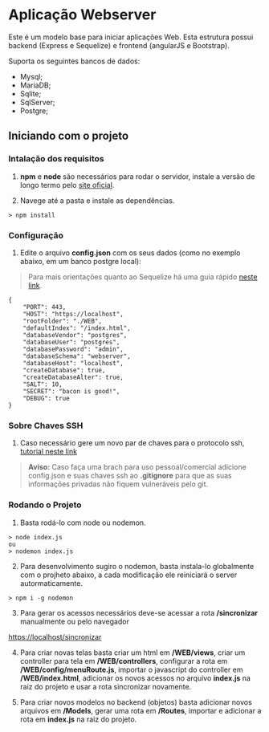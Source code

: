 # Aplicação Webserver

Este é um modelo base para iniciar aplicações Web.
Esta estrutura possui backend (Express e Sequelize) e frontend (angularJS e Bootstrap).

Suporta os seguintes bancos de dados:
- Mysql;
- MariaDB;
- Sqlite;
- SqlServer;
- Postgre;

## Iniciando com o projeto

### Intalação dos requisitos

1. **npm** e **node** são necessários para rodar o servidor, instale a versão de longo termo pelo [site oficial](https://nodejs.org/pt-br/).

2. Navege até a pasta e instale as dependências.

```
> npm install
```

### Configuração
1. Edite o arquivo **config.json** com os seus dados (como no exemplo abaixo, em um banco postgre local):
> Para mais orientações quanto ao Sequelize há uma guia rápido [neste link](https://sequelize.org/master/manual/getting-started.html).

```
{
    "PORT": 443,
    "HOST": "https://localhost",
    "rootFolder": "./WEB",
    "defaultIndex": "/index.html",
    "databaseVendor": "postgres",
    "databaseUser": "postgres",
    "databasePassword": "admin",
    "databaseSchema": "webserver",
    "databaseHost": "localhost",
    "createDatabase": true, 
    "createDatabaseAlter": true,
    "SALT": 10,
    "SECRET": "bacon is good!",
    "DEBUG": true
}
```

### Sobre Chaves SSH

1. Caso necessário gere um novo par de chaves para o protocolo ssh, [tutorial neste link](https://computadorcomwindows.com/2018/07/27/tutorial-como-gerar-uma-chave-ssh-no-windows-10/)

>
> **Aviso:** Caso faça uma brach para uso pessoal/comercial adicione config.json e suas chaves ssh ao **.gitignore** para que as suas informações privadas não fiquem vulneráveis pelo git.
>

### Rodando o Projeto

1. Basta rodá-lo com node ou nodemon.

```
> node index.js
ou
> nodemon index.js
```

2. Para desenvolvimento sugiro o nodemon, basta instala-lo globalmente com o projheto abaixo, a cada modificação ele reiniciará o server autormaticamente.

```
> npm i -g nodemon
```

3. Para gerar os acessos necessários deve-se acessar a rota **/sincronizar** manualmente ou pelo navegador

[https://localhost/sincronizar](https://localhost/sincronizar)

4. Para criar novas telas basta criar um html em **/WEB/views**, criar um controller para tela em **/WEB/controllers**, configurar a rota em **/WEB/config/menuRoute.js**, importar o javascript do controller em **/WEB/index.html**, adicionar os novos acessos no arquivo **index.js** na raiz do projeto e usar a rota sincronizar novamente.

5. Para criar novos modelos no backend (objetos) basta adicionar novos arquivos em **/Models**, gerar uma rota em **/Routes**, importar e adicionar a rota em **index.js** na raiz do projeto.